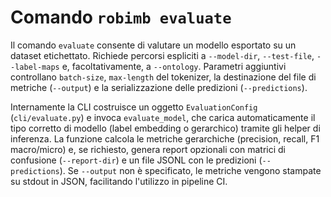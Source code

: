 # Comando `robimb evaluate`

Il comando `evaluate` consente di valutare un modello esportato su un dataset etichettato. Richiede percorsi espliciti a `--model-dir`, `--test-file`, `--label-maps` e, facoltativamente, a `--ontology`. Parametri aggiuntivi controllano `batch-size`, `max-length` del tokenizer, la destinazione del file di metriche (`--output`) e la serializzazione delle predizioni (`--predictions`).

Internamente la CLI costruisce un oggetto `EvaluationConfig` (`cli/evaluate.py`) e invoca `evaluate_model`, che carica automaticamente il tipo corretto di modello (label embedding o gerarchico) tramite gli helper di inferenza. La funzione calcola le metriche gerarchiche (precision, recall, F1 macro/micro) e, se richiesto, genera report opzionali con matrici di confusione (`--report-dir`) e un file JSONL con le predizioni (`--predictions`). Se `--output` non è specificato, le metriche vengono stampate su stdout in JSON, facilitando l'utilizzo in pipeline CI.
